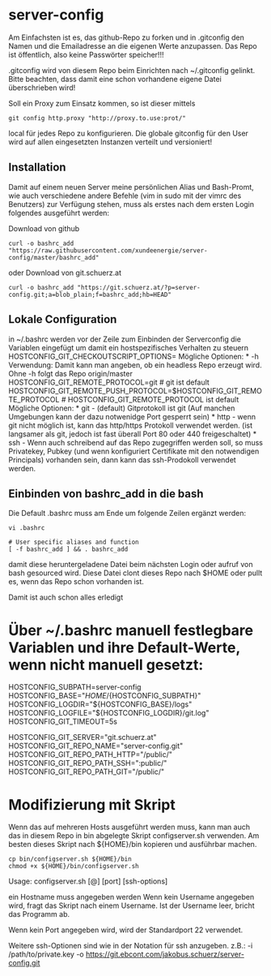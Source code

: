 # server-config

Am Einfachsten ist es, das github-Repo zu forken und in .gitconfig den Namen und die Emailadresse an die eigenen Werte anzupassen. Das Repo ist öffentlich, also keine Passwörter speicher!!!

.gitconfig wird von diesem Repo beim Einrichten nach ~/.gitconfig gelinkt. Bitte beachten, dass damit eine schon vorhandene eigene Datei überschrieben wird!

Soll ein Proxy zum Einsatz kommen, so ist dieser mittels
```
git config http.proxy "http://proxy.to.use:prot/"
```
local für jedes Repo zu konfigurieren. Die globale gitconfig für den User wird auf allen eingesetzten Instanzen verteilt und versioniert!

## Installation
Damit auf einem neuen Server meine persönlichen Alias und Bash-Promt, wie auch verschiedene andere Befehle (vim in sudo mit der vimrc des Benutzers) zur Verfügung stehen, muss als erstes nach dem ersten Login folgendes ausgeführt werden:

Download von github
```
curl -o bashrc_add "https://raw.githubusercontent.com/xundeenergie/server-config/master/bashrc_add"
```
oder Download von git.schuerz.at
```
curl -o bashrc_add "https://git.schuerz.at/?p=server-config.git;a=blob_plain;f=bashrc_add;hb=HEAD"
```

## Lokale Configuration
in ~/.bashrc werden vor der Zeile zum Einbinden der Serverconfig die Variablen eingefügt um damit ein hostspezifisches Verhalten zu steuern
HOSTCONFIG_GIT_CHECKOUTSCRIPT_OPTIONS=
Mögliche Optionen:
    * -h
Verwendung: Damit kann man angeben, ob ein headless Repo erzeugt wird. Ohne -h folgt das Repo origin/master
HOSTCONFIG_GIT_REMOTE_PROTOCOL=git # git ist default
HOSTCONFIG_GIT_REMOTE_PUSH_PROTOCOL=$HOSTCONFIG_GIT_REMOTE_PROTOCOL # HOSTCONFIG_GIT_REMOTE_PROTOCOL ist default
Mögliche Optionen:
    * git - (default) Gitprotokoll ist git (Auf manchen Umgebungen kann der dazu notwenidge Port gesperrt sein)
    * http - wenn git nicht möglich ist, kann das http/https Protokoll verwendet werden. (ist langsamer als git, jedoch ist fast überall Port 80 oder 440 freigeschaltet)
    * ssh - Wenn auch schreibend auf das Repo zugegriffen werden soll, so muss Privatekey, Pubkey (und wenn konfiguriert Certifikate mit den notwendigen Principals) vorhanden sein, dann kann das ssh-Prodokoll verwendet werden.


## Einbinden von bashrc_add in die bash 

Die Default .bashrc muss am Ende um folgende Zeilen ergänzt werden:
```
vi .bashrc

# User specific aliases and function
[ -f bashrc_add ] && . bashrc_add
```
damit diese heruntergeladene Datei beim nächsten Login oder aufruf von bash gesourced wird.
Diese Datei clont dieses Repo nach $HOME oder pullt es, wenn das Repo schon vorhanden ist.

Damit ist auch schon alles erledigt

# Über ~/.bashrc manuell festlegbare Variablen und ihre Default-Werte, wenn nicht manuell gesetzt:
HOSTCONFIG_SUBPATH=server-config
HOSTCONFIG_BASE="${HOME}/${HOSTCONFIG_SUBPATH}"
HOSTCONFIG_LOGDIR="${HOSTCONFIG_BASE}/logs"
HOSTCONFIG_LOGFILE="${HOSTCONFIG_LOGDIR}/git.log"
HOSTCONFIG_GIT_TIMEOUT=5s

HOSTCONFIG_GIT_SERVER="git.schuerz.at"
HOSTCONFIG_GIT_REPO_NAME="server-config.git"
HOSTCONFIG_GIT_REPO_PATH_HTTP="/public/"
HOSTCONFIG_GIT_REPO_PATH_SSH=":public/"
HOSTCONFIG_GIT_REPO_PATH_GIT="/public/"


# Modifizierung mit Skript
Wenn das auf mehreren Hosts ausgeführt werden muss, kann man auch das in diesem Repo in bin abgelegte Skript configserver.sh verwenden.
Am besten dieses Skript nach ${HOME}/bin kopieren und ausführbar machen.

```
cp bin/configserver.sh ${HOME}/bin
chmod +x ${HOME}/bin/configserver.sh
```

Usage:
configserver.sh [<username>@]<hostname> [port] [ssh-options]

ein Hostname muss angegeben werden
Wenn kein Username angegeben wird, fragt das Skript nach einem Username. Ist der Username leer, bricht das Programm ab.

Wenn kein Port angegeben wird, wird der Standardport 22 verwendet.

Weitere ssh-Optionen sind wie in der Notation für ssh anzugeben. 
    z.B.: -i /path/to/private.key -o https://git.ebcont.com/jakobus.schuerz/server-config.git
